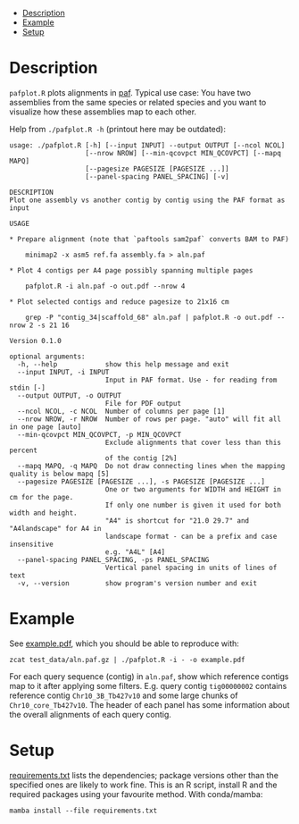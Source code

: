 <!-- vim-markdown-toc GFM -->

* [Description](#description)
* [Example](#example)
* [Setup](#setup)

<!-- vim-markdown-toc -->

# Description

`pafplot.R` plots alignments in
[paf](https://github.com/lh3/miniasm/blob/master/PAF.md). Typical use case: You
have two assemblies from the same species or related species and you want to
visualize how these assemblies map to each other.

Help from `./pafplot.R -h` (printout here may be outdated):

```
usage: ./pafplot.R [-h] [--input INPUT] --output OUTPUT [--ncol NCOL]
                   [--nrow NROW] [--min-qcovpct MIN_QCOVPCT] [--mapq MAPQ]
                   [--pagesize PAGESIZE [PAGESIZE ...]]
                   [--panel-spacing PANEL_SPACING] [-v]

DESCRIPTION 
Plot one assembly vs another contig by contig using the PAF format as input

USAGE 

* Prepare alignment (note that `paftools sam2paf` converts BAM to PAF) 

    minimap2 -x asm5 ref.fa assembly.fa > aln.paf 

* Plot 4 contigs per A4 page possibly spanning multiple pages 

    pafplot.R -i aln.paf -o out.pdf --nrow 4 

* Plot selected contigs and reduce pagesize to 21x16 cm

    grep -P "contig_34|scaffold_68" aln.paf | pafplot.R -o out.pdf --nrow 2 -s 21 16 

Version 0.1.0

optional arguments:
  -h, --help            show this help message and exit
  --input INPUT, -i INPUT
                        Input in PAF format. Use - for reading from stdin [-]
  --output OUTPUT, -o OUTPUT
                        File for PDF output
  --ncol NCOL, -c NCOL  Number of columns per page [1]
  --nrow NROW, -r NROW  Number of rows per page. "auto" will fit all in one page [auto]
  --min-qcovpct MIN_QCOVPCT, -p MIN_QCOVPCT
                        Exclude alignments that cover less than this percent
                        of the contig [2%]
  --mapq MAPQ, -q MAPQ  Do not draw connecting lines when the mapping quality is below mapq [5]
  --pagesize PAGESIZE [PAGESIZE ...], -s PAGESIZE [PAGESIZE ...]
                        One or two arguments for WIDTH and HEIGHT in cm for the page.
                        If only one number is given it used for both width and height.
                        "A4" is shortcut for "21.0 29.7" and "A4landscape" for A4 in
                        landscape format - can be a prefix and case insensitive
                        e.g. "A4L" [A4]
  --panel-spacing PANEL_SPACING, -ps PANEL_SPACING
                        Vertical panel spacing in units of lines of text
  -v, --version         show program's version number and exit
```

# Example

See [example.pdf](test_data/example.pdf), which you should be able to reproduce with:

```
zcat test_data/aln.paf.gz | ./pafplot.R -i - -o example.pdf
```

For each query sequence (contig) in `aln.paf`, show which reference contigs map
to it after applying some filters. E.g. query contig `tig00000002` contains
reference contig `Chr10_3B_Tb427v10` and some large chunks of
`Chr10_core_Tb427v10`. The header of each panel has some information about the
overall alignments of each query contig. 

# Setup

[requirements.txt](requirements.txt) lists the dependencies; package versions
other than the specified ones are likely to work fine. This is an R script, install
R and the required packages using your favourite method. With conda/mamba:

```
mamba install --file requirements.txt 
```
